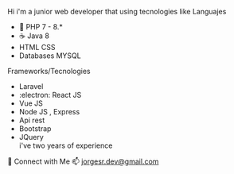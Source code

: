 Hi i'm a junior web developer that using tecnologies like
 Languajes
  + 🐘 PHP  7 - 8.*
  + ☕ Java 8
  + HTML CSS
  + Databases MYSQL
 
 Frameworks/Tecnologies
  + Laravel
  + :electron: React JS
  + Vue JS
  + Node JS , Express
  + Api rest
  + Bootstrap
  + JQuery  
i've two years of experience 

🤙 Connect with Me
📫 jorgesr.dev@gmail.com
